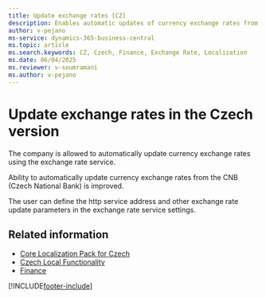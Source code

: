 ```yaml
---
title: Update exchange rates [CZ]
description: Enables automatic updates of currency exchange rates from the Czech National Bank (CNB) in the Czech version of Business Central.
author: v-pejano
ms-service: dynamics-365-business-central
ms.topic: article
ms.search.keywords: CZ, Czech, Finance, Exchange Rate, Localization
ms.date: 06/04/2025
ms.reviewer: v-soumramani
ms.author: v-pejano
---
```


# Update exchange rates in the Czech version

The company is allowed to automatically update currency exchange rates using the exchange rate service.  

Ability to automatically update currency exchange rates from the CNB (Czech National Bank) is improved.
  
The user can define the http service address and other exchange rate update parameters in the exchange rate service settings.

## Related information

- [Core Localization Pack for Czech](ui-extensions-core-localization-pack-cz.md)  
- [Czech Local Functionality](czech-local-functionality.md)  
- [Finance](../../finance.md)  

[!INCLUDE[footer-include](../../includes/footer-banner.md)]
